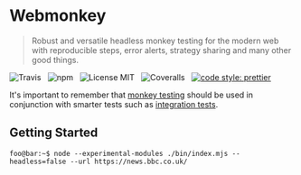 # Webmonkey

> Robust and versatile headless monkey testing for the modern web with reproducible steps, error alerts, strategy sharing and many other good things.

![Travis](http://img.shields.io/travis/Wildhoney/Webmonkey.svg?style=for-the-badge)
&nbsp;
![npm](http://img.shields.io/npm/v/webmonkey.svg?style=for-the-badge)
&nbsp;
![License MIT](http://img.shields.io/badge/license-mit-lightgrey.svg?style=for-the-badge)
&nbsp;
![Coveralls](https://img.shields.io/coveralls/Wildhoney/Webmonkey.svg?style=for-the-badge)
&nbsp;
[![code style: prettier](https://img.shields.io/badge/code_style-prettier-ff69b4.svg?style=for-the-badge)](https://github.com/prettier/prettier)

It's important to remember that [monkey testing](https://en.wikipedia.org/wiki/Monkey_testing) should be used in conjunction with smarter tests such as [integration tests](https://en.wikipedia.org/wiki/Integration_testing).

## Getting Started

```console
foo@bar:~$ node --experimental-modules ./bin/index.mjs --headless=false --url https://news.bbc.co.uk/
```
